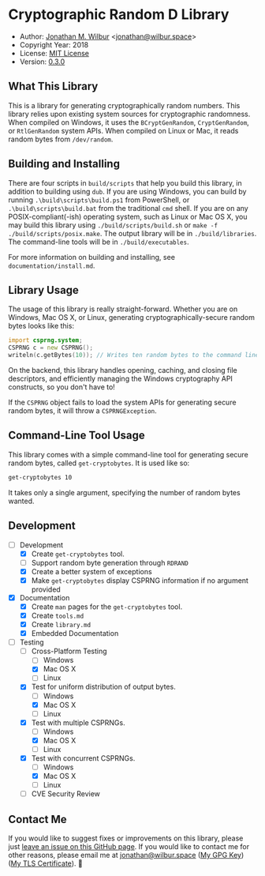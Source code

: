 # Cryptographic Random D Library

* Author: [Jonathan M. Wilbur](https://jonathan.wilbur.space) <[jonathan@wilbur.space](mailto:jonathan@wilbur.space)>
* Copyright Year: 2018
* License: [MIT License](https://mit-license.org/)
* Version: [0.3.0](https://semver.org/)

## What This Library

This is a library for generating cryptographically random numbers. This library
relies upon existing system sources for cryptographic randomness. When compiled
on Windows, it uses the `BCryptGenRandom`, `CryptGenRandom`, or `RtlGenRandom`
system APIs. When compiled on Linux or Mac, it reads random bytes from
`/dev/random`.

## Building and Installing

There are four scripts in `build/scripts` that help you build this library,
in addition to building using `dub`. If you are using Windows, you can build
by running `.\build\scripts\build.ps1` from PowerShell, or `.\build\scripts\build.bat`
from the traditional `cmd` shell. If you are on any POSIX-compliant(-ish)
operating system, such as Linux or Mac OS X, you may build this library using
`./build/scripts/build.sh` or `make -f ./build/scripts/posix.make`. The output
library will be in `./build/libraries`. The command-line tools will be in
`./build/executables`.

For more information on building and installing, see `documentation/install.md`.

## Library Usage

The usage of this library is really straight-forward. Whether you are on Windows,
Mac OS X, or Linux, generating cryptographically-secure random bytes looks like
this:

```d
import csprng.system;
CSPRNG c = new CSPRNG();
writeln(c.getBytes(10)); // Writes ten random bytes to the command line.
```

On the backend, this library handles opening, caching, and closing file
descriptors, and efficiently managing the Windows cryptography API constructs,
so you don't have to!

If the `CSPRNG` object fails to load the system APIs for generating secure
random bytes, it will throw a `CSPRNGException`.

## Command-Line Tool Usage

This library comes with a simple command-line tool for generating secure
random bytes, called `get-cryptobytes`. It is used like so:

```bash
get-cryptobytes 10
```

It takes only a single argument, specifying the number of random bytes wanted.

## Development

- [ ] Development
  - [x] Create `get-cryptobytes` tool.
  - [ ] Support random byte generation through `RDRAND`
  - [x] Create a better system of exceptions
  - [x] Make `get-cryptobytes` display CSPRNG information if no argument provided
- [x] Documentation
  - [x] Create `man` pages for the `get-cryptobytes` tool.
  - [x] Create `tools.md`
  - [x] Create `library.md`
  - [x] Embedded Documentation
- [ ] Testing
  - [ ] Cross-Platform Testing
    - [ ] Windows
    - [x] Mac OS X
    - [ ] Linux
  - [x] Test for uniform distribution of output bytes.
    - [ ] Windows
    - [x] Mac OS X
    - [ ] Linux
  - [x] Test with multiple CSPRNGs.
    - [ ] Windows
    - [x] Mac OS X
    - [ ] Linux
  - [x] Test with concurrent CSPRNGs.
    - [ ] Windows
    - [x] Mac OS X
    - [ ] Linux
  - [ ] CVE Security Review

## Contact Me

If you would like to suggest fixes or improvements on this library, please just
[leave an issue on this GitHub page](https://github.com/JonathanWilbur/asn1-d/issues). If you would like to contact me for other reasons,
please email me at [jonathan@wilbur.space](mailto:jonathan@wilbur.space)
([My GPG Key](https://jonathan.wilbur.space/downloads/jonathan@wilbur.space.gpg.pub))
([My TLS Certificate](https://jonathan.wilbur.space/downloads/jonathan@wilbur.space.chain.pem)). :boar: